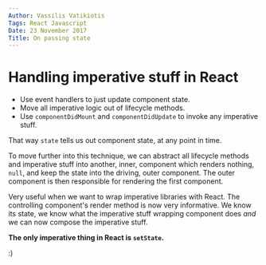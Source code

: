 ```yaml
---
Author: Vassilis Vatikiotis
Tags: React Javascript
Date: 23 November 2017
Title: On passing state
---
```


# Handling imperative stuff in React

- Use event handlers to just update component state.
- Move all imperative logic out of lifecycle methods.
- Use `componentDidMount` and `componentDidUpdate` to invoke any imperative
  stuff.

That way `state` tells us out component state, at any point in time.

To move further into this technique, we can abstract all lifecycle methods and
imperative stuff into another, inner, component which renders nothing, `null`, and keep
the state into the driving, outer component. The outer component is then
responsible for rendering the first component.

Very useful when we want to wrap imperative libraries with React. The
controlling component's render method is now very informative. We know its
state, we know what the imperative stuff wrapping component does _and_ we can
now compose the imperative stuff.

**The only imperative thing in React is `setState`.**

:)
